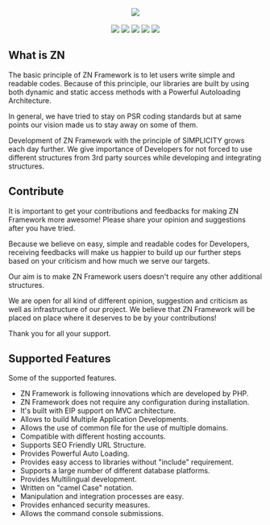 <p align="center">
	<img src="https://www.znframework.com/Projects/www.znframework.com/Resources/Files/logo/gitlogo.png"><br><br>
	<a title="Lastest Stable" class="copy_on_clip" data-clipboard-target="#latest_stable_version_markdown">
		<img class="spinned latest_stable_version_img" src="https://poser.pugx.org/znframework/znframework/v/stable" style="display: inline;">
	</a>
	<a title="Unstable Vesion" class="copy_on_clip" data-clipboard-target="#latest_unstable_version_markdown">
		<img class="spinned latest_unstable_version_img" src="https://poser.pugx.org/znframework/znframework/v/unstable" style="display: inline;">
	</a>
	<a title="License" class="copy_on_clip" data-clipboard-target="#license_markdown">
		<img class="spinned license_img" src="https://poser.pugx.org/znframework/znframework/license" style="display: inline;">
	</a>
	<a title="Total Downloads" class="copy_on_clip" data-clipboard-target="#latest_unstable_version_markdown">
		<img class="total_img" src="https://poser.pugx.org/znframework/package-zerocore/downloads" style="display: inline;">
	</a>
	<a title="Monthly Downloads" class="copy_on_clip" data-clipboard-target="#latest_unstable_version_markdown">
		<img class="spinned monthly_img" src="https://poser.pugx.org/znframework/package-zerocore/d/monthly" style="display: inline;">
	</a>
</p>

<h2>What is ZN</h2>

<p>
The basic principle of ZN Framework is to let users write simple and readable codes. Because of this principle, our libraries are built by using both dynamic and static access methods with a Powerful Autoloading Architecture.

In general, we have tried to stay on PSR coding standards but at same points our vision made us to stay away on some of them.

Development of ZN Framework with the principle of SIMPLICITY grows each day further. We give importance of Developers for not forced to use different structures from 3rd party sources while developing and integrating structures.
</p>

<h2>Contribute</h2>

<p>
It is important to get your contributions and feedbacks for making ZN Framework more awesome! Please share your opinion and suggestions after you have tried.

Because we believe on easy, simple and readable codes for Developers, receiving feedbacks will make us happier to build up our further steps based on your criticism and how much we serve our targets.

Our aim is to make ZN Framework users doesn't require any other additional structures.

We are open for all kind of different opinion, suggestion and criticism as well as infrastructure of our project. We believe that ZN Framework will be placed on place where it deserves to be by your contributions!

Thank you for all your support.
</p>

<h2>Supported Features</h2>

<p>Some of the supported features.</p>

<p>
<ul>
<li>ZN Framework is following innovations which are developed by PHP.</li>
<li>ZN Framework does not require any configuration during installation.</li>
<li>It's built with EIP support on MVC architecture.</li>
<li>Allows to build Multiple Application Developments.</li>
<li>Allows the use of common file for the use of multiple domains.</li>
<li>Compatible with different hosting accounts.</li>
<li>Supports SEO Friendly URL Structure.</li>
<li>Provides Powerful Auto Loading.</li>
<li>Provides easy access to libraries without "include" requirement.</li>
<li>Supports a large number of different database platforms.</li>
<li>Provides Multilingual development.</li>
<li>Written on "camel Case" notation.</li>
<li>Manipulation and integration processes are easy.</li>
<li>Provides enhanced security measures.</li>
<li>Allows the command console submissions.</li>
</ul>
</p>